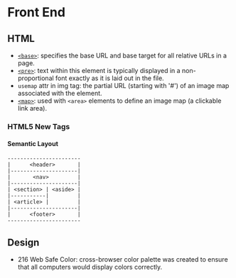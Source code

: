 # Front End

## HTML
* [`<base>`](https://developer.mozilla.org/en-US/docs/Web/HTML/Element/base): specifies the base URL and base target for all relative URLs in a page.
* [`<pre>`](https://developer.mozilla.org/en-US/docs/Web/HTML/Element/pre): text within this element is typically displayed in a non-proportional font exactly as it is laid out in the file.
* `usemap` attr in img tag: the partial URL (starting with '#') of an image map associated with the element.
* [`<map>`](https://developer.mozilla.org/en-US/docs/Web/HTML/Element/map): used with `<area>` elements to define an image map (a clickable link area).

### HTML5 New Tags
#### Semantic Layout
```
-----------------------
|      <header>       |
|---------------------|
|       <nav>         |
|---------------------|
| <section> | <aside> |
|-----------|         |
| <article> |         |
|---------------------|
|      <footer>       |
-----------------------
```


## Design
* 216 Web Safe Color: cross-browser color palette was created to ensure that all computers would display colors correctly.
